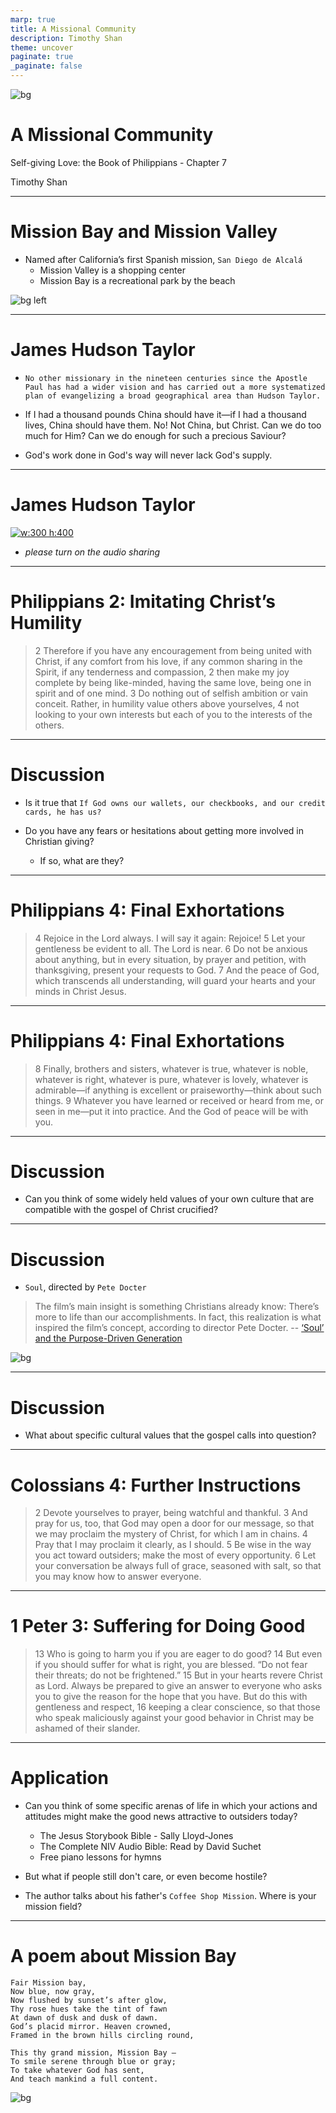 ```yaml
---
marp: true
title: A Missional Community 
description: Timothy Shan
theme: uncover
paginate: true
_paginate: false
---
```


![bg](./assets/gradient.jpg)

# <!--fit--> A Missional Community  

Self-giving Love: the Book of Philippians - Chapter 7

Timothy Shan

---

# <!--fit--> Mission Bay and Mission Valley 

- Named after California’s first Spanish mission, `San Diego de Alcalá`
    - Mission Valley is a shopping center  
    - Mission Bay is a recreational park by the beach 

![bg left](./assets/bay.jpeg)

--- 

# James Hudson Taylor

<style scoped>
section {
  font-size: 35px;
}
</style>

- `No other missionary in the nineteen centuries since the Apostle Paul has had a wider vision and has carried out a more systematized plan of evangelizing a broad geographical area than Hudson Taylor.`

- If I had a thousand pounds China should have it—if I had a thousand lives, China should have them. No! Not China, but Christ. Can we do too much for Him? Can we do enough for such a precious Saviour?

- God's work done in God's way will never lack God's supply.

---

# James Hudson Taylor 

[![w:300 h:400](./assets/Hudson_Taylor.jpeg)](https://youtu.be/QoYPKJjo4cE)

- *please turn on the audio sharing*

--- 

# <!--fit--> Philippians 2: Imitating Christ’s Humility 

> 2 Therefore if you have any encouragement from being united with Christ, if any comfort from his love, if any common sharing in the Spirit, if any tenderness and compassion, 2 then make my joy complete by being like-minded, having the same love, being one in spirit and of one mind. 3 Do nothing out of selfish ambition or vain conceit. Rather, in humility value others above yourselves, 4 not looking to your own interests but each of you to the interests of the others.

--- 

# Discussion  

- Is it true that `If God owns our wallets, our checkbooks, and our credit cards, he has us?`

- Do you have any fears or hesitations about getting more involved in Christian giving? 
    - If so, what are they?

--- 

# <!--fit--> Philippians 4: Final Exhortations 

> 4 Rejoice in the Lord always. I will say it again: Rejoice! 5 Let your gentleness be evident to all. The Lord is near. 6 Do not be anxious about anything, but in every situation, by prayer and petition, with thanksgiving, present your requests to God. 7 And the peace of God, which transcends all understanding, will guard your hearts and your minds in Christ Jesus.

--- 

# <!--fit--> Philippians 4: Final Exhortations 

> 8 Finally, brothers and sisters, whatever is true, whatever is noble, whatever is right, whatever is pure, whatever is lovely, whatever is admirable—if anything is excellent or praiseworthy—think about such things. 9 Whatever you have learned or received or heard from me, or seen in me—put it into practice. And the God of peace will be with you.

--- 

# Discussion  

- Can you think of some widely held values of your own culture that are compatible with the gospel of Christ crucified? 

--- 

<style scoped>
section {
  color: white;
}
</style>

# Discussion  

- `Soul`, directed by `Pete Docter`

> The film’s main insight is something Christians already know: There’s more to life than our accomplishments. In fact, this realization is what inspired the film’s concept, according to director Pete Docter. 
-- [‘Soul’ and the Purpose-Driven Generation](https://www.christianitytoday.com/ct/2021/january-web-only/disney-pixar-soul-purpose-driven-generation.html)

![bg](./assets/soul.jpeg)

--- 

# Discussion  

- What about specific cultural values that the gospel calls into question? 

--- 

# <!--fit--> Colossians 4: Further Instructions

> 2 Devote yourselves to prayer, being watchful and thankful. 3 And pray for us, too, that God may open a door for our message, so that we may proclaim the mystery of Christ, for which I am in chains. 4 Pray that I may proclaim it clearly, as I should. 5 Be wise in the way you act toward outsiders; make the most of every opportunity. 6 Let your conversation be always full of grace, seasoned with salt, so that you may know how to answer everyone.

--- 

# <!--fit--> 1 Peter 3: Suffering for Doing Good

> 13 Who is going to harm you if you are eager to do good? 14 But even if you should suffer for what is right, you are blessed. “Do not fear their threats; do not be frightened.” 15 But in your hearts revere Christ as Lord. Always be prepared to give an answer to everyone who asks you to give the reason for the hope that you have. But do this with gentleness and respect, 16 keeping a clear conscience, so that those who speak maliciously against your good behavior in Christ may be ashamed of their slander.

--- 

# Application  

<style scoped>
section {
  font-size: 35px;
}
</style>

- Can you think of some specific arenas of life in which your actions and attitudes might make the good news attractive to outsiders today? 
    - The Jesus Storybook Bible - Sally Lloyd-Jones
    - The Complete NIV Audio Bible: Read by David Suchet
    - Free piano lessons for hymns 

- But what if people still don't care, or even become hostile?

- The author talks about his father's `Coffee Shop Mission`. Where is your mission field?

--- 

<style scoped>
section {
  color: white;
}
</style>

# <!--fit--> A poem about Mission Bay

```
Fair Mission bay,
Now blue, now gray,
Now flushed by sunset’s after glow,
Thy rose hues take the tint of fawn
At dawn of dusk and dusk of dawn.
God’s placid mirror. Heaven crowned,
Framed in the brown hills circling round,

This thy grand mission, Mission Bay –
To smile serene through blue or gray;
To take whatever God has sent,
And teach mankind a full content.
```

![bg](./assets/sunset.png)

 
